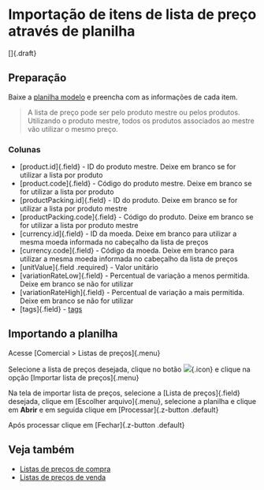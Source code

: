 # Importação de itens de lista de preço através de planilha

[]{.draft}

## Preparação 

Baixe a [planilha modelo](priceListOpImport.csv) e preencha com as informações de cada item.

>A lista de preço pode ser pelo produto mestre ou pelos produtos. Utilizando o produto mestre, todos os produtos associados ao mestre vão utilizar o mesmo preço.

### Colunas

* [product.id]{.field} - ID do produto mestre. Deixe em branco se for utilizar a lista por produto
* [product.code]{.field} - Código do produto mestre. Deixe em branco se for utilizar a lista por produto
* [productPacking.id]{.field} - ID do produto. Deixe em branco se for utilizar a lista por produto mestre
* [productPacking.code]{.field} - Código do produto. Deixe em branco se for utilizar a lista por produto mestre
* [currency.id]{.field} - ID da moeda. Deixe em branco para utilizar a mesma moeda informada no cabeçalho da lista de preços
* [currency.code]{.field} - Código da moeda. Deixe em branco para utilizar a mesma moeda informada no cabeçalho da lista de preços
* [unitValue]{.field .required} - Valor unitário
* [variationRateLow]{.field} - Percentual de variação a menos permitida. Deixe em branco se não for utilizar
* [variationRateHigh]{.field} - Percentual de variação a mais permitida. Deixe em branco se não for utilizar
* [tags]{.field} - [tags](/tags)

## Importando a planilha

Acesse [Comercial > Listas de preços]{.menu}

Selecione a lista de preços desejada, clique no botão ![](https://static.zenerp.app.br/icons/action-more-toolbar.svg){.icon} e clique na opção [Importar lista de preços]{.menu}

Na tela de importar lista de preços, selecione a [Lista de preços]{.field} desejada, clique em [Escolher arquivo]{.menu}, selecione a planilha e clique em **Abrir** e em seguida clique em [Processar]{.z-button .default}

Após processar clique em [Fechar]{.z-button .default}

## Veja também

* [Listas de preços de compra](/purchase/priceList)
* [Listas de preços de venda](/sale/priceList)